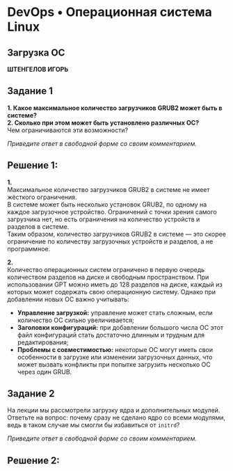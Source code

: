 # DevOps • Операционная система Linux
## Загрузка ОС
__ШТЕНГЕЛОВ ИГОРЬ__

## Задание 1  
__1. Какое максимальное количество загрузчиков GRUB2 может быть в системе?__  
__2. Сколько при этом может быть установлено различных ОС?__  
Чем ограничиваются эти возможности?  

_Приведите ответ в свободной форме со своим комментарием._  

## Решение 1:  
__1.__  
Максимальное количество загрузчиков GRUB2 в системе не имеет жёсткого ограничения.  
В системе может быть несколько установок GRUB2, по одному на каждое загрузочное устройство. Ограничений с точки зрения самого загрузчика нет, но есть ограничения на количество устройств и разделов в системе.  
Таким образом, количество загрузчиков GRUB2 в системе — это скорее ограничение по количеству загрузочных устройств и разделов, а не программное.  

__2.__  
Количество операционных систем ограничено в первую очередь количеством разделов на диске и свободным пространством. При использовании GPT можно иметь до 128 разделов на диске, каждый из которых может содержать свою операционную систему. 
Однако при добавлении новых ОС важно учитывать:
* __Управление загрузкой:__ управление может стать сложным, если количество ОС сильно увеличивается;
* __Заголовки конфигураций:__ при добавлении большого числа ОС этот файл конфигураций стать достаточно длинным и трудным для редактирования;
* __Проблемы с совместимостью:__ некоторые ОС могут иметь свои особенности в загрузке или изменении загрузочных данных, что может вызвать конфликты при попытке загрузить несколько ОС через один GRUB.

## Задание 2 
На лекции мы рассмотрели загрузку ядра и дополнительных модулей.  
Ответьте на вопрос: почему сразу не сделано ядро со всеми модулями, ведь в таком случае мы смогли бы избавиться от `initrd`?  

_Приведите ответ в свободной форме со своим комментарием._  

## Решение 2:  
